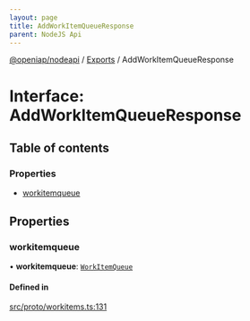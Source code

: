 ```yaml
---
layout: page
title: AddWorkItemQueueResponse
parent: NodeJS Api
---
```

[@openiap/nodeapi](../README.html#) / [Exports](../modules.html#) / AddWorkItemQueueResponse

# Interface: AddWorkItemQueueResponse

## Table of contents

### Properties

- [workitemqueue](AddWorkItemQueueResponse.html##workitemqueue)

## Properties

### workitemqueue

• **workitemqueue**: [`WorkItemQueue`](../modules.html##workitemqueue)

#### Defined in

[src/proto/workitems.ts:131](https://github.com/openiap/nodeapi/blob/a6b5438/src/proto/workitems.ts#L131)
